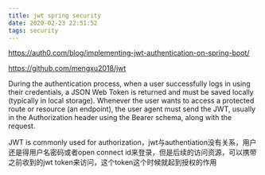 ```yaml
---
title: jwt spring security
date: 2020-02-23 22:51:52
tags: security
---
```


https://auth0.com/blog/implementing-jwt-authentication-on-spring-boot/

https://github.com/mengxu2018/jwt

During the authentication process, when a user successfully logs in using their credentials, a JSON Web Token is returned and must be saved locally (typically in local storage). Whenever the user wants to access a protected route or resource (an endpoint), the user agent must send the JWT, usually in the Authorization header using the Bearer schema, along with the request.

JWT is commonly used for authorization，jwt与authentiation没有关系，用户还是得用户名密码或者open connect id来登录，但是后续的访问资源，可以携带之前收到的jwt token来访问，这个token这个时候就起到授权的作用